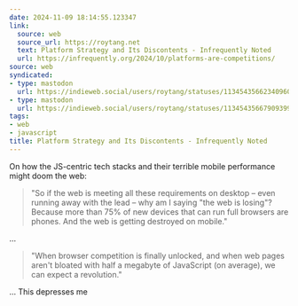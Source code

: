 ```yaml
---
date: 2024-11-09 18:14:55.123347
link:
  source: web
  source_url: https://roytang.net
  text: Platform Strategy and Its Discontents - Infrequently Noted
  url: https://infrequently.org/2024/10/platforms-are-competitions/
source: web
syndicated:
- type: mastodon
  url: https://indieweb.social/users/roytang/statuses/113454356623409604
- type: mastodon
  url: https://indieweb.social/users/roytang/statuses/113454356679093992
tags:
- web
- javascript
title: Platform Strategy and Its Discontents - Infrequently Noted
---
```


On how the JS-centric tech stacks and their terrible mobile performance might doom the web:

> "So if the web is meeting all these requirements on desktop – even running away with the lead – why am I saying "the web is losing"? Because more than 75% of new devices that can run full browsers are phones. And the web is getting destroyed on mobile."
<!--sep-->
...

> "When browser competition is finally unlocked, and when web pages aren't bloated with half a megabyte of JavaScript (on average), we can expect a revolution."

... This depresses me